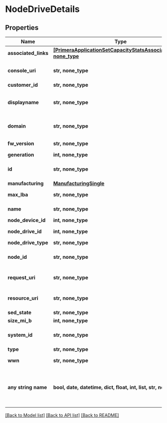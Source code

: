 # NodeDriveDetails


## Properties
Name | Type | Description | Notes
------------ | ------------- | ------------- | -------------
**associated_links** | [**[PrimeraApplicationSetCapacityStatsAssociatedLinks], none_type**](PrimeraApplicationSetCapacityStatsAssociatedLinks.md) | Associated Links Details | [optional] 
**console_uri** | **str, none_type** | consoleUri for detailed storage object | [optional] 
**customer_id** | **str, none_type** | customerId | [optional] 
**displayname** | **str, none_type** | Name to be used for display purposes | [optional] 
**domain** | **str, none_type** | Domain that the resource belongs to | [optional] 
**fw_version** | **str, none_type** | Firmware version | [optional] 
**generation** | **int, none_type** | generation | [optional] 
**id** | **str, none_type** | Unique Identifier of the resource. | [optional] 
**manufacturing** | [**ManufacturingSingle**](ManufacturingSingle.md) |  | [optional] 
**max_lba** | **str, none_type** | Max Logical Block Address | [optional] 
**name** | **str, none_type** | Name of the resource. | [optional] 
**node_device_id** | **int, none_type** | ID of the node | [optional] 
**node_drive_id** | **int, none_type** | Numeric ID of the resource | [optional] 
**node_drive_type** | **str, none_type** | Node type | [optional] 
**node_id** | **str, none_type** | Unique Identifier of the node. | [optional] 
**request_uri** | **str, none_type** | requestUri for detailed node object | [optional] 
**resource_uri** | **str, none_type** | resourceUri for detailed node object | [optional] 
**sed_state** | **str, none_type** | SED state | [optional] 
**size_mi_b** | **int, none_type** | Size in MiB. | [optional] 
**system_id** | **str, none_type** | SystemId/Serial Number  of the array. | [optional] 
**type** | **str, none_type** | type | [optional] 
**wwn** | **str, none_type** | Unique World Wide Name | [optional] 
**any string name** | **bool, date, datetime, dict, float, int, list, str, none_type** | any string name can be used but the value must be the correct type | [optional]

[[Back to Model list]](../README.md#documentation-for-models) [[Back to API list]](../README.md#documentation-for-api-endpoints) [[Back to README]](../README.md)


